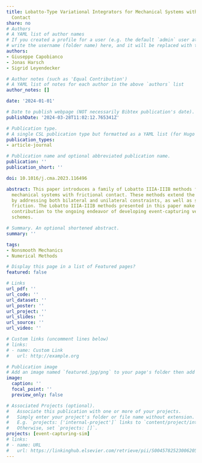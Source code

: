 ```yaml
---
title: Lobatto-Type Variational Integrators for Mechanical Systems with Frictional
  Contact
share: no
# Authors
# A YAML list of author names
# If you created a profile for a user (e.g. the default `admin` user at `content/authors/admin/`), 
# write the username (folder name) here, and it will be replaced with their full name and linked to their profile.
authors:
- Giuseppe Capobianco
- Jonas Harsch
- Sigrid Leyendecker

# Author notes (such as 'Equal Contribution')
# A YAML list of notes for each author in the above `authors` list
author_notes: []

date: '2024-01-01'

# Date to publish webpage (NOT necessarily Bibtex publication's date).
publishDate: '2024-03-28T11:02:12.765341Z'

# Publication type.
# A single CSL publication type but formatted as a YAML list (for Hugo requirements).
publication_types:
- article-journal

# Publication name and optional abbreviated publication name.
publication: ''
publication_short: ''

doi: 10.1016/j.cma.2023.116496

abstract: This paper introduces a family of Lobatto IIIA-IIIB methods for simulating
  mechanical systems with frictional contact. These methods extend the existing schemes
  by addressing both bilateral and unilateral constraints, as well as set-valued Coulomb
  friction. The Lobatto IIIA-IIIB methods presented in this paper make a substantial
  contribution to the ongoing endeavor of developing event-capturing versions of high-order
  schemes.

# Summary. An optional shortened abstract.
summary: ''

tags:
- Nonsmooth Mechanics
- Numerical Methods

# Display this page in a list of Featured pages?
featured: false

# Links
url_pdf: ''
url_code: ''
url_dataset: ''
url_poster: ''
url_project: ''
url_slides: ''
url_source: ''
url_video: ''

# Custom links (uncomment lines below)
# links:
# - name: Custom Link
#   url: http://example.org

# Publication image
# Add an image named `featured.jpg/png` to your page's folder then add a caption below.
image:
  caption: ''
  focal_point: ''
  preview_only: false

# Associated Projects (optional).
#   Associate this publication with one or more of your projects.
#   Simply enter your project's folder or file name without extension.
#   E.g. `projects: ['internal-project']` links to `content/project/internal-project/index.md`.
#   Otherwise, set `projects: []`.
projects: [event-capturing-sim]
# links:
# - name: URL
#   url: https://linkinghub.elsevier.com/retrieve/pii/S0045782523006205
---
```


